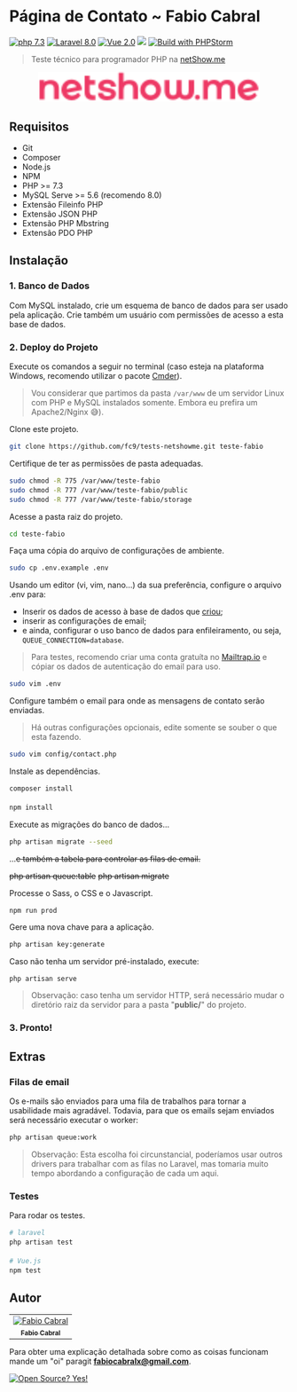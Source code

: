 # Página de Contato ~ Fabio Cabral
[![php 7.3](https://img.shields.io/badge/PHP-7.3-blueviolet.svg)](https://shields.io/)
[![Laravel 8.0](https://img.shields.io/badge/Laravel-8.0-red.svg)](https://shields.io/)
[![Vue 2.0](https://img.shields.io/badge/Vue.js-2.0-green.svg)](https://shields.io/)
![](https://github.com/spatie/laravel-permission/workflows/Run%20Tests/badge.svg?branch=master)
[![Build with PHPStorm](https://img.shields.io/badge/Build_in-PHPStorm-blue.svg)](https://shields.io/)

> Teste técnico para programador PHP na [netShow.me](https://netshow.me/)

<p align="center"><a href="https://netshow.me/" target="_blank"><img src="./public/images/logo.svg" width="400" alt="netShow.me"></a></p> 

## Requisitos

* Git
* Composer
* Node.js
* NPM
* PHP >= 7.3
* MySQL Serve >= 5.6 (recomendo 8.0)
* Extensão Fileinfo PHP
* Extensão JSON PHP
* Extensão PHP Mbstring
* Extensão PDO PHP

## Instalação

### 1. Banco de Dados

Com MySQL instalado, crie um esquema de banco de dados para ser usado pela aplicação. Crie também um usuário com permissões de acesso a esta base de dados.

### 2. Deploy do Projeto

Execute os comandos a seguir no terminal (caso esteja na plataforma Windows, recomendo utilizar o pacote [Cmder](https://cmder.net/)).

> Vou considerar que partimos da pasta ```/var/www``` de um servidor Linux com PHP e MySQL instalados somente. Embora eu prefira um Apache2/Nginx :sweat_smile:).

Clone este projeto.

```bash 
git clone https://github.com/fc9/tests-netshowme.git teste-fabio
```

Certifique de ter as permissões de pasta adequadas.

```bash
sudo chmod -R 775 /var/www/teste-fabio
sudo chmod -R 777 /var/www/teste-fabio/public
sudo chmod -R 777 /var/www/teste-fabio/storage
```

Acesse a pasta raiz do projeto.

```bash
cd teste-fabio
```

Faça uma cópia do arquivo de configurações de ambiente.

```bash 
sudo cp .env.example .env
```

Usando um editor (vi, vim, nano...) da sua preferência, configure o arquivo .env para:

* Inserir os dados de acesso à base de dados que [criou](#1-banco-de-dados);
* inserir as configurações de email;
* e ainda, configurar o uso banco de dados para enfileiramento, ou seja, ```QUEUE_CONNECTION=database```. 

> Para testes, recomendo criar uma conta gratuíta no [Mailtrap.io](http://mailtrap.io/) e cópiar os dados de autenticação do email para uso.

```bash
sudo vim .env
```

Configure também o email para onde as mensagens de contato serão enviadas.

> Há outras configurações opcionais, edite somente se souber o que esta fazendo.

```bash
sudo vim config/contact.php
```

Instale as dependências.

```bash
composer install

npm install
```

Execute as migrações do banco de dados...

```bash
php artisan migrate --seed
```

...~~e também a tabela para controlar as filas de email.~~
 
~~php artisan queue:table~~
~~php artisan migrate~~

Processe o Sass, o CSS e o Javascript.

```bash
npm run prod
```

Gere uma nova chave para a aplicação.

```bash
php artisan key:generate
```

Caso não tenha um servidor pré-instalado, execute: 
```
php artisan serve
```

> Observação: caso tenha um servidor HTTP, será necessário mudar o diretório raiz da servidor para a pasta "**public/**" do projeto.

### 3. Pronto!

## Extras

### Filas de email

Os e-mails são enviados para uma fila de trabalhos para tornar a usabilidade mais agradável. Todavia, para que os emails sejam enviados será necessário executar o worker:

```bash
php artisan queue:work
``` 
> Observação: Esta escolha foi circunstancial, poderíamos usar outros drivers para trabalhar com as filas no Laravel, mas tomaria muito tempo abordando a configuração de cada um aqui.

### Testes

Para rodar os testes.

``` bash
# laravel
php artisan test

# Vue.js
npm test
```

## Autor

<table>
  <tr>
    <td align="center">
      <a href="https://github.com/fc9">
        <img src="https://avatars1.githubusercontent.com/u/312719?s=460&u=4dadbe34a7d0b0c527253918e83d28c32a5165e2&v=4" width="120px;" alt="Fabio Cabral"/>
        <br />
        <sub><b>Fabio Cabral</b></sub>
      </a>
    </td>
  </tr>
</table>

Para obter uma explicação detalhada sobre como as coisas funcionam mande um "oi" paragit  **fabiocabralx@gmail.com**.

[![Open Source? Yes!](https://badgen.net/badge/Open%20Source%20%3F/Yes%21/blue?icon=github)](https://github.com/Naereen/badges/)
